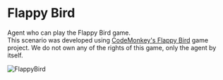 # Flappy Bird

Agent who can play the Flappy Bird game.  
This scenario was developed using [CodeMonkey's Flappy Bird](https://unitycodemonkey.com/video.php?v=b5Wpni9KPik) game project. We do not own any of the rights of this game, only the agent by itself.

![FlappyBird](../Images/FlappyBird.gif)